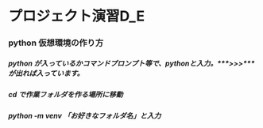 # プロジェクト演習D_E
### python 仮想環境の作り方
##### python が入っているかコマンドプロンプト等で、***python***と入力。***>>>***が出れば入っています。
##### **cd** で作業フォルダを作る場所に移動
##### **python -m venv** 「お好きなフォルダ名」と入力

